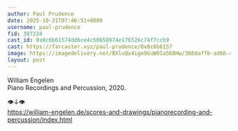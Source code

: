 ```yaml
---
author: Paul Prudence
date: 2025-10-31T07:46:51+0000
username: paul-prudence
fid: 307224
cast_id: 0x8c6b61574dd6ce4c50658974e176526c74f7ccb9
cast: https://farcaster.xyz/paul-prudence/0x8c6b6157
image: https://imagedelivery.net/BXluQx4ige9GuW0Ia56BHw/3868affb-ad66-4ab2-b7ad-fe3e84e53800/original
layout: post
---
```

William Engelen  
Piano Recordings and Percussion,  2020.   
  
👁↓👁  
https://william-engelen.de/scores-and-drawings/pianorecording-and-percussion/index.html  

<img src='https://imagedelivery.net/BXluQx4ige9GuW0Ia56BHw/3868affb-ad66-4ab2-b7ad-fe3e84e53800/original' alt='' referrerpolicy='no-referrer'/>